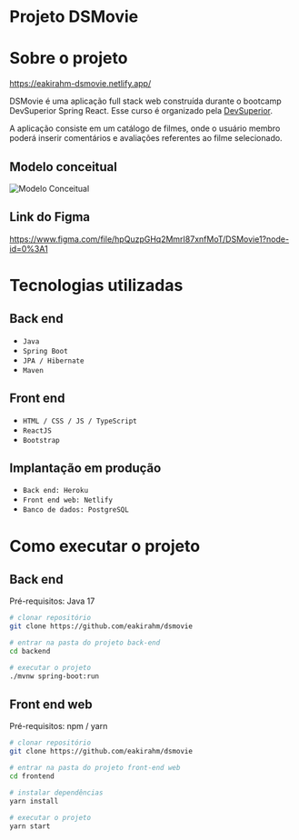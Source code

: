 # Projeto DSMovie

# Sobre o projeto

https://eakirahm-dsmovie.netlify.app/

DSMovie é uma aplicação full stack web construída durante o bootcamp DevSuperior Spring React. Esse curso é organizado pela [DevSuperior](https://devsuperior.com "Site da DevSuperior").

A aplicação consiste em um catálogo de filmes, onde o usuário membro poderá inserir comentários e avaliações referentes ao filme selecionado.

## Modelo conceitual
![Modelo Conceitual](https://i.imgur.com/l2yQBWm.png)

## Link do Figma
https://www.figma.com/file/hpQuzpGHq2MmrI87xnfMoT/DSMovie1?node-id=0%3A1

# Tecnologias utilizadas
## Back end
- ``Java``
- ``Spring Boot``
- ``JPA / Hibernate``
- ``Maven``
## Front end
- ``HTML / CSS / JS / TypeScript``
- ``ReactJS``
- ``Bootstrap``
## Implantação em produção
- ``Back end: Heroku``
- ``Front end web: Netlify``
- ``Banco de dados: PostgreSQL``

# Como executar o projeto

## Back end
Pré-requisitos: Java 17

```bash
# clonar repositório
git clone https://github.com/eakirahm/dsmovie

# entrar na pasta do projeto back-end
cd backend

# executar o projeto
./mvnw spring-boot:run
```

## Front end web
Pré-requisitos: npm / yarn

```bash
# clonar repositório
git clone https://github.com/eakirahm/dsmovie

# entrar na pasta do projeto front-end web
cd frontend

# instalar dependências
yarn install

# executar o projeto
yarn start
```
